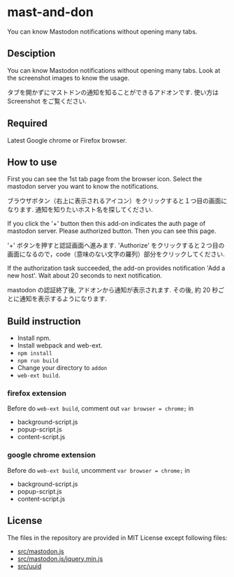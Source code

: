 # mast-and-don
You can know Mastodon notifications without opening many tabs.

## Desciption
You can know Mastodon notifications without opening many tabs. Look at the screenshot images to know the usage.

タブを開かずにマストドンの通知を知ることができるアドオンです. 使い方は Screenshot をご覧ください.

## Required
Latest Google chrome or Firefox browser.

## How to use
First you can see the 1st tab page from the browser icon. Select the mastodon server you want to know the notifications.

ブラウザボタン（右上に表示されるアイコン）をクリックすると１つ目の画面になります. 通知を知りたいホスト名を探してください.

If you click the '+' button then this add-on indicates the auth page of mastodon server. Please authorized button. Then you can see this page.

'+' ボタンを押すと認証画面へ進みます. 'Authorize' をクリックすると２つ目の画面になるので，code（意味のない文字の羅列）部分をクリックしてください.

If the authorization task succeeded, the add-on provides notification 'Add a new host'. Wait about 20 seconds to next notification.

mastodon の認証終了後, アドオンから通知が表示されます. その後, 約 20 秒ごとに通知を表示するようになります.

## Build instruction

- Install npm.
- Install webpack and web-ext.
- `npm install`
- `npm run build`
- Change your directory to `addon`
- `web-ext build`.

### firefox extension

Before do `web-ext build`, comment out `var browser = chrome;` in

- background-script.js
- popup-script.js
- content-script.js

### google chrome extension

Before do `web-ext build`, uncomment `var browser = chrome;` in

- background-script.js
- popup-script.js
- content-script.js

## License
The files in the repository are provided in MIT License except following files:

- [src/mastodon.js](https://github.com/Kirschn/mastodon.js)
- [src/mastodon.js/jquery.min.js](https://jquery.com)
- [src/uuid](https://github.com/kelektiv/node-uuid)
